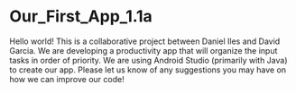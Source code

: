 # Our_First_App_1.1a


Hello world! This is a collaborative project between Daniel Iles and David Garcia. We are developing a productivity app that will organize the input tasks in order of priority. We are using Android Studio (primarily with Java) to create our app. Please let us know of any suggestions you may have on how we can improve our code!
